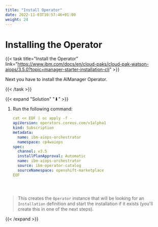 ```yaml
---
title: "Install Operator"
date: 2022-11-03T10:57:46+01:00
weight: 24
---
```


# Installing the Operator

{{< task title="Install the Operator" link="https://www.ibm.com/docs/en/cloud-paks/cloud-pak-watson-aiops/3.5.0?topic=manager-starter-installation-cli" >}}

Next you have to install the AIManager Operator.

{{< /task >}}




{{< expand "Solution" "⬇" >}}

1. Run the following command:
 
	```yaml
	cat << EOF | oc apply -f -
	apiVersion: operators.coreos.com/v1alpha1
	kind: Subscription
	metadata:
	  name: ibm-aiops-orchestrator
	  namespace: cp4waiops
	spec:
	  channel: v3.5
	  installPlanApproval: Automatic
	  name: ibm-aiops-orchestrator
	  source: ibm-operator-catalog
	  sourceNamespace: openshift-marketplace
	EOF





> This creates the `Operator` instance that will be looking for an `Installation` definition and start the installation if it exists (you'll create this in one of the next steps). 

{{< /expand >}}

